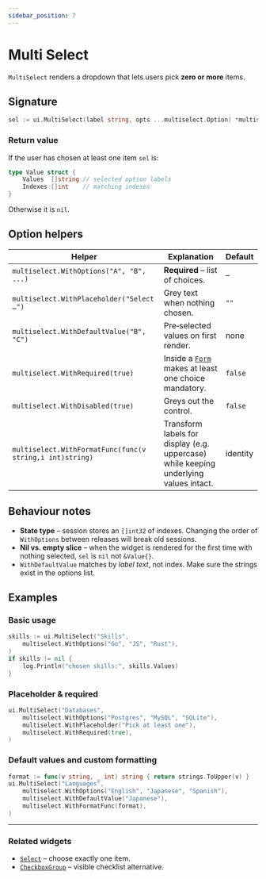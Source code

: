 ```yaml
---
sidebar_position: 7
---
```


# Multi Select

`MultiSelect` renders a dropdown that lets users pick **zero or more** items.

## Signature

```go
sel := ui.MultiSelect(label string, opts ...multiselect.Option) *multiselect.Value
```

### Return value

If the user has chosen at least one item `sel` is:

```go
type Value struct {
    Values  []string // selected option labels
    Indexes []int    // matching indexes
}
```

Otherwise it is `nil`.

## Option helpers

| Helper | Explanation | Default |
|--------|-------------|---------|
| `multiselect.WithOptions("A", "B", ...)` | **Required** – list of choices. | – |
| `multiselect.WithPlaceholder("Select …")` | Grey text when nothing chosen. | `""` |
| `multiselect.WithDefaultValue("B", "C")` | Pre‑selected values on first render. | none |
| `multiselect.WithRequired(true)` | Inside a [`Form`](./form) makes at least one choice mandatory. | `false` |
| `multiselect.WithDisabled(true)` | Greys out the control. | `false` |
| `multiselect.WithFormatFunc(func(v string,i int)string)` | Transform labels for display (e.g. uppercase) while keeping underlying values intact. | identity |

## Behaviour notes

* **State type** – session stores an `[]int32` of indexes. Changing the order of `WithOptions` between releases will break old sessions.
* **Nil vs. empty slice** – when the widget is rendered for the first time with nothing selected, `sel` is `nil` not `&Value{}`.
* `WithDefaultValue` matches by *label text*, not index. Make sure the strings exist in the options list.

## Examples

### Basic usage

```go
skills := ui.MultiSelect("Skills",
    multiselect.WithOptions("Go", "JS", "Rust"),
)
if skills != nil {
    log.Println("chosen skills:", skills.Values)
}
```

### Placeholder & required

```go
ui.MultiSelect("Databases",
    multiselect.WithOptions("Postgres", "MySQL", "SQLite"),
    multiselect.WithPlaceholder("Pick at least one"),
    multiselect.WithRequired(true),
)
```

### Default values and custom formatting

```go
format := func(v string, _ int) string { return strings.ToUpper(v) }
ui.MultiSelect("Languages",
    multiselect.WithOptions("English", "Japanese", "Spanish"),
    multiselect.WithDefaultValue("Japanese"),
    multiselect.WithFormatFunc(format),
)
```

---

### Related widgets

* [`Select`](./select) – choose exactly one item.  
* [`CheckboxGroup`](./checkbox-group) – visible checklist alternative.